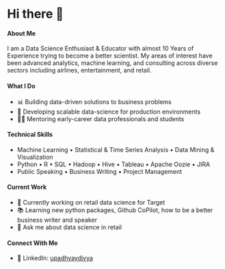 # Hi there 👋

#### About Me
I am a Data Science Enthusiast & Educator with almost 10 Years of Experience trying to become a better scientist. My areas of interest have been advanced analytics, machine learning, and consulting across diverse sectors including airlines, entertainment, and retail.

#### What I Do
- 📊 Building data-driven solutions to business problems
- 🚀 Developing scalable data-science for production environments
- 👨‍🏫 Mentoring early-career data professionals and students

#### Technical Skills
- Machine Learning • Statistical & Time Series Analysis • Data Mining & Visualization
- Python • R • SQL • Hadoop • Hive • Tableau • Apache Oozie • JIRA
- Public Speaking • Business Writing • Project Management

#### Current Work
- 🌟 Currently working on retail data science for Target
- 📚 Learning new python packages, Github CoPilot, how to be a better business writer and speaker
- 💬 Ask me about data science in retail

#### Connect With Me
- 👥 LinkedIn: [upadhyaydivya](https://www.linkedin.com/in/upadhyaydivya/)
